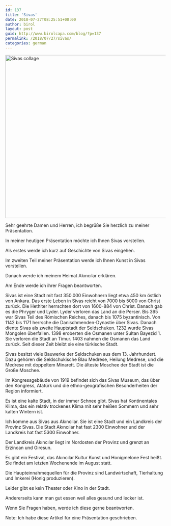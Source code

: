 ```yaml
---
id: 137
title: 'Sivas'
date: 2018-07-27T08:25:51+00:00
author: birol
layout: post
guid: http://www.birolcapa.com/blog/?p=137
permalink: /2018/07/27/sivas/
categories: german
---
```


<a title="Aarhusboy / CC BY-SA (https://creativecommons.org/licenses/by-sa/4.0)" href="https://commons.wikimedia.org/wiki/File:Sivas_collage.png"><img width="512" alt="Sivas collage" src="https://upload.wikimedia.org/wikipedia/commons/thumb/5/57/Sivas_collage.png/512px-Sivas_collage.png"></a>

Sehr geehrte Damen und Herren, ich begrüße Sie herzlich zu meiner Präsentation.

In meiner heutigen Präsentation möchte ich Ihnen Sivas vorstellen.

Als erstes werde ich kurz auf Geschichte von Sivas eingehen.

Im zweiten Teil meiner Präsentation werde ich Ihnen Kunst in Sivas vorstellen.

Danach werde ich meinem Heimat Akıncılar erklären.

Am Ende werde ich ihrer Fragen beantworten.

Sivas ist eine Stadt mit fast 350.000 Einwohnern liegt etwa 450 km östlich von Ankara. Das erste Leben in Sivas reicht von 7000 bis 5000 von Christ zurück. Die Hethiter herrschten dort von 1600-884 von Christ. Danach gab es die Phryger und Lyder. Lyder verloren das Land an die Perser. Bis 395 war Sivas Teil des Römischen Reiches, danach bis 1075 byzantinisch. Von 1142 bis 1171 herrsche die Danischmenden-Dynastie über Sivas. Danach diente Sivas als zweite Hauptstadt der Seldschuken. 1232 wurde Sivas Mongolen überfallen. 1398 eroberten die Osmanen unter Sultan Bayezid 1. Sie verloren die Stadt an Timur. 1403 nahmen die Osmanen das Land zurück. Seit dieser Zeit bleibt sie eine türkische Stadt.

Sivas besitzt viele Bauwerke der Seldschuken aus dem 13. Jahrhundert. Dazu gehören die Seldschukische Blau Medrese, Heilung Medrese, und die Medrese mit doppeltem Minarett. Die älteste Moschee der Stadt ist die Große Moschee.

Im Kongressgebäude von 1919 befindet sich das Sivas Museum, das über den Kongress, Atatürk und die ethno-geografischen Besonderheiten der Region informiert.

Es ist eine kalte Stadt, in der immer Schnee gibt. Sivas hat Kontinentales Klima, das ein relativ trockenes Klima mit sehr heißen Sommern und sehr kalten Wintern ist.

Ich komme aus Sivas aus Akıncılar. Sie ist eine Stadt und ein Landkreis der Provinz Sivas. Die Stadt Akıncılar hat fast 2300 Einwohner und der Landkreis hat fast 5300 Einwohner.

Der Landkreis Akıncılar liegt im Nordosten der Provinz und grenzt an Erzincan und Giresun.

Es gibt ein Festival, das Akıncılar Kultur Kunst und Honigmelone Fest heißt. Sie findet am letzten Wochenende im August statt.

Die Haupteinnahmequellen für die Provinz sind Landwirtschaft, Tierhaltung und Imkerei (Honig produzieren).

Leider gibt es kein Theater oder Kino in der Stadt.

Andererseits kann man gut essen weil alles gesund und lecker ist.

Wenn Sie Fragen haben, werde ich diese gerne beantworten.

Note: Ich habe diese Artikel für eine Präsentation geschrieben.